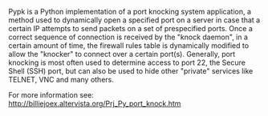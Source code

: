 Pypk is a Python implementation of a port knocking system application, a method used to dynamically open a specified port on a server in case that a certain IP attempts to send packets on a set of prespecified ports.
Once a correct sequence of connection is received by the "knock daemon", in a certain amount of time, the firewall rules table is dynamically modified to allow the "knocker" to connect over a certain port(s).
Generally, port knocking is most often used to determine access to port 22, the Secure Shell (SSH) port, but can also be used to hide other "private" services like TELNET, VNC and many others.

For more information see: http://billiejoex.altervista.org/Prj_Py_port_knock.htm